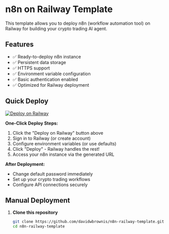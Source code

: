 # n8n on Railway Template

This template allows you to deploy n8n (workflow automation tool) on Railway for building your crypto trading AI agent.

## Features

- ✅ Ready-to-deploy n8n instance
- ✅ Persistent data storage
- ✅ HTTPS support
- ✅ Environment variable configuration
- ✅ Basic authentication enabled
- ✅ Optimized for Railway deployment

## Quick Deploy

[![Deploy on Railway](https://railway.app/button.svg)](https://railway.app/template/n8n-crypto-agent)

**One-Click Deploy Steps:**
1. Click the "Deploy on Railway" button above
2. Sign in to Railway (or create account)
3. Configure environment variables (or use defaults)
4. Click "Deploy" - Railway handles the rest!
5. Access your n8n instance via the generated URL

**After Deployment:**
- Change default password immediately
- Set up your crypto trading workflows
- Configure API connections securely

## Manual Deployment

1. **Clone this repository**
   ```bash
   git clone https://github.com/davidwbrownis/n8n-railway-template.git
   cd n8n-railway-template
